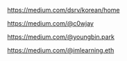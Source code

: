 https://medium.com/dsrv/korean/home

https://medium.com/@c0wjay

https://medium.com/@youngbin.park

https://medium.com/@imlearning.eth
